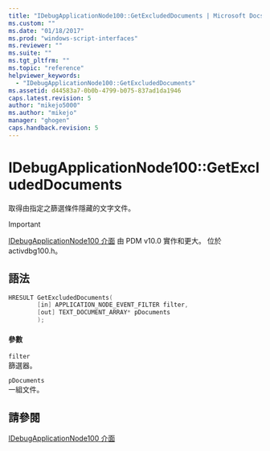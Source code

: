 ```yaml
---
title: "IDebugApplicationNode100::GetExcludedDocuments | Microsoft Docs"
ms.custom: ""
ms.date: "01/18/2017"
ms.prod: "windows-script-interfaces"
ms.reviewer: ""
ms.suite: ""
ms.tgt_pltfrm: ""
ms.topic: "reference"
helpviewer_keywords: 
  - "IDebugApplicationNode100::GetExcludedDocuments"
ms.assetid: d44583a7-0b0b-4799-b075-837ad1da1946
caps.latest.revision: 5
author: "mikejo5000"
ms.author: "mikejo"
manager: "ghogen"
caps.handback.revision: 5
---
```

# IDebugApplicationNode100::GetExcludedDocuments
取得由指定之篩選條件隱藏的文字文件。  
  
> [!IMPORTANT]
>  [IDebugApplicationNode100 介面](../../winscript/reference/idebugapplicationnode100-interface.md) 由 PDM v10.0 實作和更大。  位於 activdbg100.h。  
  
## 語法  
  
```cpp  
HRESULT GetExcludedDocuments(  
        [in] APPLICATION_NODE_EVENT_FILTER filter,  
        [out] TEXT_DOCUMENT_ARRAY* pDocuments  
        );  
```  
  
#### 參數  
 `filter`  
 篩選器。  
  
 `pDocuments`  
 一組文件。  
  
## 請參閱  
 [IDebugApplicationNode100 介面](../../winscript/reference/idebugapplicationnode100-interface.md)